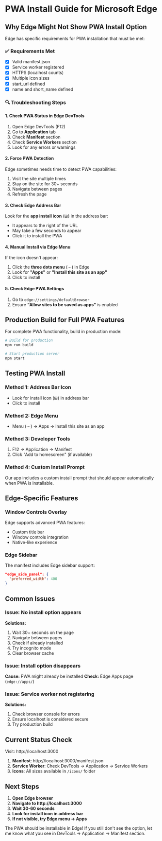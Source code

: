 # PWA Install Guide for Microsoft Edge

## Why Edge Might Not Show PWA Install Option

Edge has specific requirements for PWA installation that must be met:

### ✅ Requirements Met
- [x] Valid manifest.json
- [x] Service worker registered
- [x] HTTPS (localhost counts)
- [x] Multiple icon sizes
- [x] start_url defined
- [x] name and short_name defined

### 🔍 Troubleshooting Steps

#### 1. Check PWA Status in Edge DevTools
1. Open Edge DevTools (F12)
2. Go to **Application** tab
3. Check **Manifest** section
4. Check **Service Workers** section
5. Look for any errors or warnings

#### 2. Force PWA Detection
Edge sometimes needs time to detect PWA capabilities:
1. Visit the site multiple times
2. Stay on the site for 30+ seconds
3. Navigate between pages
4. Refresh the page

#### 3. Check Edge Address Bar
Look for the **app install icon** (⊞) in the address bar:
- It appears to the right of the URL
- May take a few seconds to appear
- Click it to install the PWA

#### 4. Manual Install via Edge Menu
If the icon doesn't appear:
1. Click the **three dots menu** (⋯) in Edge
2. Look for **"Apps"** or **"Install this site as an app"**
3. Click to install

#### 5. Check Edge PWA Settings
1. Go to `edge://settings/defaultBrowser`
2. Ensure **"Allow sites to be saved as apps"** is enabled

## Production Build for Full PWA Features

For complete PWA functionality, build in production mode:

```bash
# Build for production
npm run build

# Start production server
npm start
```

## Testing PWA Install

### Method 1: Address Bar Icon
- Look for install icon (⊞) in address bar
- Click to install

### Method 2: Edge Menu
- Menu (⋯) → Apps → Install this site as an app

### Method 3: Developer Tools
1. F12 → Application → Manifest
2. Click "Add to homescreen" (if available)

### Method 4: Custom Install Prompt
Our app includes a custom install prompt that should appear automatically when PWA is installable.

## Edge-Specific Features

### Window Controls Overlay
Edge supports advanced PWA features:
- Custom title bar
- Window controls integration
- Native-like experience

### Edge Sidebar
The manifest includes Edge sidebar support:
```json
"edge_side_panel": {
  "preferred_width": 400
}
```

## Common Issues

### Issue: No install option appears
**Solutions:**
1. Wait 30+ seconds on the page
2. Navigate between pages
3. Check if already installed
4. Try incognito mode
5. Clear browser cache

### Issue: Install option disappears
**Cause:** PWA might already be installed
**Check:** Edge Apps page (`edge://apps/`)

### Issue: Service worker not registering
**Solutions:**
1. Check browser console for errors
2. Ensure localhost is considered secure
3. Try production build

## Current Status Check

Visit: http://localhost:3000

1. **Manifest**: http://localhost:3000/manifest.json
2. **Service Worker**: Check DevTools → Application → Service Workers
3. **Icons**: All sizes available in `/icons/` folder

## Next Steps

1. **Open Edge browser**
2. **Navigate to http://localhost:3000**
3. **Wait 30-60 seconds**
4. **Look for install icon in address bar**
5. **If not visible, try Edge menu → Apps**

The PWA should be installable in Edge! If you still don't see the option, let me know what you see in DevTools → Application → Manifest section.
